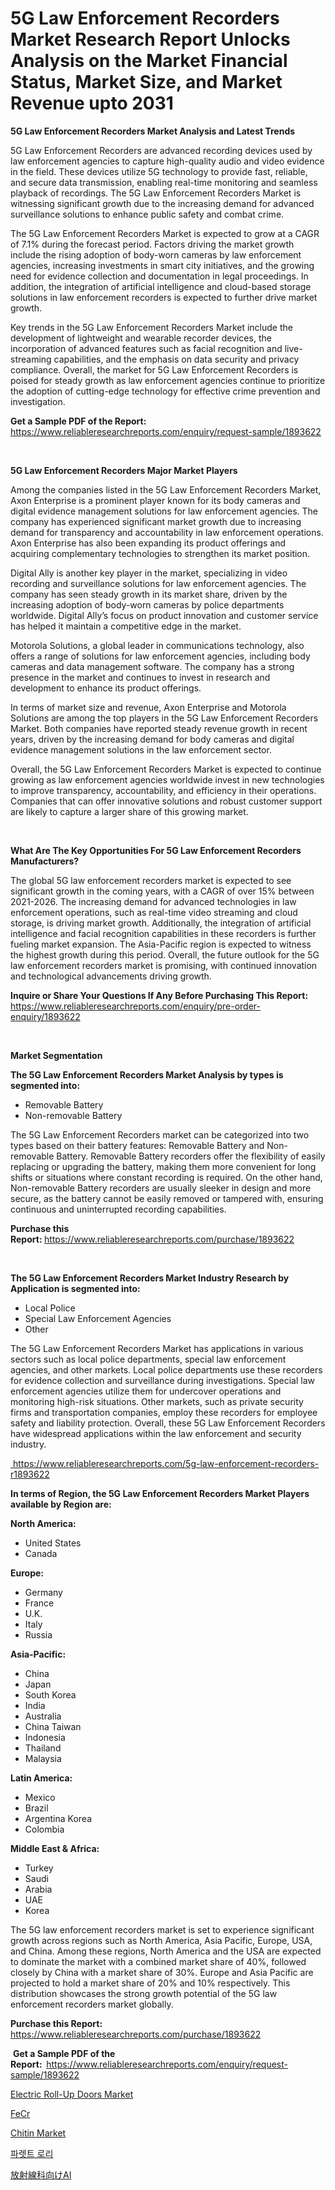 <p><h1>5G Law Enforcement Recorders Market Research Report Unlocks Analysis on the Market Financial Status, Market Size, and Market Revenue upto 2031</h1></p><p><strong>5G Law Enforcement Recorders Market Analysis and Latest Trends</strong></p>
<p><p>5G Law Enforcement Recorders are advanced recording devices used by law enforcement agencies to capture high-quality audio and video evidence in the field. These devices utilize 5G technology to provide fast, reliable, and secure data transmission, enabling real-time monitoring and seamless playback of recordings. The 5G Law Enforcement Recorders Market is witnessing significant growth due to the increasing demand for advanced surveillance solutions to enhance public safety and combat crime.</p><p>The 5G Law Enforcement Recorders Market is expected to grow at a CAGR of 7.1% during the forecast period. Factors driving the market growth include the rising adoption of body-worn cameras by law enforcement agencies, increasing investments in smart city initiatives, and the growing need for evidence collection and documentation in legal proceedings. In addition, the integration of artificial intelligence and cloud-based storage solutions in law enforcement recorders is expected to further drive market growth.</p><p>Key trends in the 5G Law Enforcement Recorders Market include the development of lightweight and wearable recorder devices, the incorporation of advanced features such as facial recognition and live-streaming capabilities, and the emphasis on data security and privacy compliance. Overall, the market for 5G Law Enforcement Recorders is poised for steady growth as law enforcement agencies continue to prioritize the adoption of cutting-edge technology for effective crime prevention and investigation.</p></p>
<p><strong>Get a Sample PDF of the Report:&nbsp;</strong> <a href="https://www.reliableresearchreports.com/enquiry/request-sample/1893622">https://www.reliableresearchreports.com/enquiry/request-sample/1893622</a></p>
<p>&nbsp;</p>
<p><strong>5G Law Enforcement Recorders Major Market Players</strong></p>
<p><p>Among the companies listed in the 5G Law Enforcement Recorders Market, Axon Enterprise is a prominent player known for its body cameras and digital evidence management solutions for law enforcement agencies. The company has experienced significant market growth due to increasing demand for transparency and accountability in law enforcement operations. Axon Enterprise has also been expanding its product offerings and acquiring complementary technologies to strengthen its market position.</p><p>Digital Ally is another key player in the market, specializing in video recording and surveillance solutions for law enforcement agencies. The company has seen steady growth in its market share, driven by the increasing adoption of body-worn cameras by police departments worldwide. Digital Ally’s focus on product innovation and customer service has helped it maintain a competitive edge in the market.</p><p>Motorola Solutions, a global leader in communications technology, also offers a range of solutions for law enforcement agencies, including body cameras and data management software. The company has a strong presence in the market and continues to invest in research and development to enhance its product offerings.</p><p>In terms of market size and revenue, Axon Enterprise and Motorola Solutions are among the top players in the 5G Law Enforcement Recorders Market. Both companies have reported steady revenue growth in recent years, driven by the increasing demand for body cameras and digital evidence management solutions in the law enforcement sector.</p><p>Overall, the 5G Law Enforcement Recorders Market is expected to continue growing as law enforcement agencies worldwide invest in new technologies to improve transparency, accountability, and efficiency in their operations. Companies that can offer innovative solutions and robust customer support are likely to capture a larger share of this growing market.</p></p>
<p>&nbsp;</p>
<p><strong>What Are The Key Opportunities For 5G Law Enforcement Recorders Manufacturers?</strong></p>
<p><p>The global 5G law enforcement recorders market is expected to see significant growth in the coming years, with a CAGR of over 15% between 2021-2026. The increasing demand for advanced technologies in law enforcement operations, such as real-time video streaming and cloud storage, is driving market growth. Additionally, the integration of artificial intelligence and facial recognition capabilities in these recorders is further fueling market expansion. The Asia-Pacific region is expected to witness the highest growth during this period. Overall, the future outlook for the 5G law enforcement recorders market is promising, with continued innovation and technological advancements driving growth.</p></p>
<p><strong>Inquire or Share Your Questions If Any Before Purchasing This Report:</strong> <a href="https://www.reliableresearchreports.com/enquiry/pre-order-enquiry/1893622">https://www.reliableresearchreports.com/enquiry/pre-order-enquiry/1893622</a></p>
<p>&nbsp;</p>
<p><strong>Market Segmentation</strong></p>
<p><strong>The 5G Law Enforcement Recorders Market Analysis by types is segmented into:</strong></p>
<p><ul><li>Removable Battery</li><li>Non-removable Battery</li></ul></p>
<p><p>The 5G Law Enforcement Recorders market can be categorized into two types based on their battery features: Removable Battery and Non-removable Battery. Removable Battery recorders offer the flexibility of easily replacing or upgrading the battery, making them more convenient for long shifts or situations where constant recording is required. On the other hand, Non-removable Battery recorders are usually sleeker in design and more secure, as the battery cannot be easily removed or tampered with, ensuring continuous and uninterrupted recording capabilities.</p></p>
<p><strong>Purchase this Report:&nbsp;</strong><a href="https://www.reliableresearchreports.com/purchase/1893622">https://www.reliableresearchreports.com/purchase/1893622</a></p>
<p>&nbsp;</p>
<p><strong>The 5G Law Enforcement Recorders Market Industry Research by Application is segmented into:</strong></p>
<p><ul><li>Local Police</li><li>Special Law Enforcement Agencies</li><li>Other</li></ul></p>
<p><p>The 5G Law Enforcement Recorders Market has applications in various sectors such as local police departments, special law enforcement agencies, and other markets. Local police departments use these recorders for evidence collection and surveillance during investigations. Special law enforcement agencies utilize them for undercover operations and monitoring high-risk situations. Other markets, such as private security firms and transportation companies, employ these recorders for employee safety and liability protection. Overall, these 5G Law Enforcement Recorders have widespread applications within the law enforcement and security industry.</p></p>
<p><a href="https://www.reliableresearchreports.com/5g-law-enforcement-recorders-r1893622">&nbsp;https://www.reliableresearchreports.com/5g-law-enforcement-recorders-r1893622</a></p>
<p><strong>In terms of Region, the 5G Law Enforcement Recorders Market Players available by Region are:</strong></p>
<p>
    <p> <strong> North America: </strong>
        <ul>
            <li>United States</li>
            <li>Canada</li>
        </ul>
        </p> 
    <p> <strong> Europe: </strong>
        <ul>
            <li>Germany</li>
            <li>France</li>
            <li>U.K.</li>
            <li>Italy</li>
            <li>Russia</li>
        </ul>
        </p> 
    <p> <strong> Asia-Pacific: </strong>
        <ul>
            <li>China</li>
            <li>Japan</li>
            <li>South Korea</li>
            <li>India</li>
            <li>Australia</li>
            <li>China Taiwan</li>
            <li>Indonesia</li>
            <li>Thailand</li>
            <li>Malaysia</li>
        </ul>
        </p> 
    <p> <strong> Latin America: </strong>
        <ul>
            <li>Mexico</li>
            <li>Brazil</li>
            <li>Argentina Korea</li>
            <li>Colombia</li>
        </ul>
        </p> 
    <p> <strong> Middle East & Africa: </strong>
        <ul>
            <li>Turkey</li>
            <li>Saudi</li>
            <li>Arabia</li>
            <li>UAE</li>
            <li>Korea</li>
        </ul>
    </p>
    </p>
<p><p>The 5G law enforcement recorders market is set to experience significant growth across regions such as North America, Asia Pacific, Europe, USA, and China. Among these regions, North America and the USA are expected to dominate the market with a combined market share of 40%, followed closely by China with a market share of 30%. Europe and Asia Pacific are projected to hold a market share of 20% and 10% respectively. This distribution showcases the strong growth potential of the 5G law enforcement recorders market globally.</p></p>
<p><strong>Purchase this Report: </strong><a href="https://www.reliableresearchreports.com/purchase/1893622">https://www.reliableresearchreports.com/purchase/1893622</a></p>
<p>&nbsp;<strong>Get a Sample PDF of the Report:&nbsp;&nbsp;</strong><a href="https://www.reliableresearchreports.com/enquiry/request-sample/1893622">https://www.reliableresearchreports.com/enquiry/request-sample/1893622</a></p>
<p><strong></strong></p>
<p><p><a href="https://github.com/indrystar/Market-Research-Report-List-3/blob/main/electric-roll-up-doors-market.md">Electric Roll-Up Doors Market</a></p><p><a href="https://github.com/marbadji/Market-Research-Report-List-1/blob/main/108806144587.md">FeCr</a></p><p><a href="https://issuu.com/reportprime-2/docs/chitin-market-size-2030.pptx">Chitin Market</a></p><p><a href="https://github.com/PercyHagernes9778/Market-Research-Report-List-1/blob/main/729003140674.md">파렛트 로리</a></p><p><a href="https://github.com/ddwcuskozol07187/Market-Research-Report-List-1/blob/main/266366944586.md">放射線科向けAI</a></p></p>